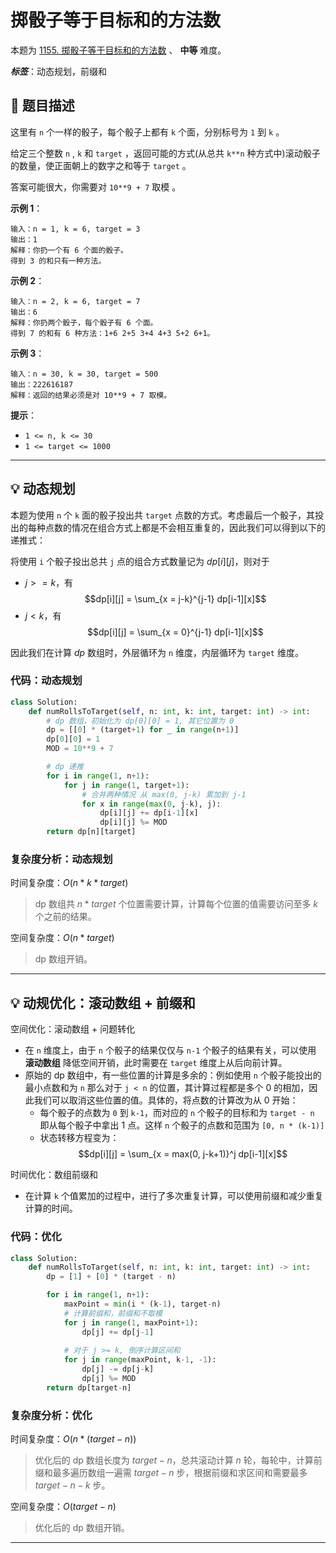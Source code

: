 # 掷骰子等于目标和的方法数

本题为 [1155. 掷骰子等于目标和的方法数](https://leetcode.cn/problems/number-of-dice-rolls-with-target-sum) 、 **中等** 难度。

***标签***：动态规划，前缀和

## :open_book: 题目描述

这里有 `n` 个一样的骰子，每个骰子上都有 `k` 个面，分别标号为 `1` 到 `k` 。

给定三个整数 `n` ,  `k` 和 `target` ，返回可能的方式(从总共 `k**n` 种方式中)滚动骰子的数量，使正面朝上的数字之和等于 `target` 。

答案可能很大，你需要对 `10**9 + 7` 取模 。

**示例 1**：

```example
输入：n = 1, k = 6, target = 3
输出：1
解释：你扔一个有 6 个面的骰子。
得到 3 的和只有一种方法。
```

**示例 2**：

```example
输入：n = 2, k = 6, target = 7
输出：6
解释：你扔两个骰子，每个骰子有 6 个面。
得到 7 的和有 6 种方法：1+6 2+5 3+4 4+3 5+2 6+1。
```

**示例 3**：

```example
输入：n = 30, k = 30, target = 500
输出：222616187
解释：返回的结果必须是对 10**9 + 7 取模。
```

**提示**：

- `1 <= n, k <= 30`
- `1 <= target <= 1000`

---

## :bulb: 动态规划

本题为使用 `n` 个 `k` 面的骰子投出共 `target` 点数的方式。考虑最后一个骰子，其投出的每种点数的情况在组合方式上都是不会相互重复的，因此我们可以得到以下的递推式：

将使用 `i` 个骰子投出总共 `j` 点的组合方式数量记为 $dp[i][j]$，则对于

- $j >= k$，有
    $$dp[i][j] = \sum_{x = j-k}^{j-1} dp[i-1][x]$$
- $j < k$，有
    $$dp[i][j] = \sum_{x = 0}^{j-1} dp[i-1][x]$$

因此我们在计算 $dp$ 数组时，外层循环为 `n` 维度，内层循环为 `target` 维度。

### 代码：动态规划

```Python
class Solution:
    def numRollsToTarget(self, n: int, k: int, target: int) -> int:
        # dp 数组，初始化为 dp[0][0] = 1, 其它位置为 0
        dp = [[0] * (target+1) for _ in range(n+1)]
        dp[0][0] = 1
        MOD = 10**9 + 7

        # dp 递推
        for i in range(1, n+1):
            for j in range(1, target+1):
                # 合并两种情况 从 max(0, j-k) 累加到 j-1
                for x in range(max(0, j-k), j):
                    dp[i][j] += dp[i-1][x]
                    dp[i][j] %= MOD
        return dp[n][target]
```

### 复杂度分析：动态规划

时间复杂度：$O(n * k * target)$
> dp 数组共 $n * target$ 个位置需要计算，计算每个位置的值需要访问至多 $k$ 个之前的结果。

空间复杂度：$O(n * target)$
> dp 数组开销。

---

## :bulb: 动规优化：滚动数组 + 前缀和

空间优化：滚动数组 + 问题转化

- 在 `n` 维度上，由于 `n` 个骰子的结果仅仅与 `n-1` 个骰子的结果有关，可以使用 **滚动数组** 降低空间开销，此时需要在 `target` 维度上从后向前计算。
- 原始的 dp 数组中，有一些位置的计算是多余的：例如使用 `n` 个骰子能投出的最小点数和为 `n` 那么对于 `j < n` 的位置，其计算过程都是多个 0 的相加，因此我们可以取消这些位置的值。具体的，将点数的计算改为从 0 开始：
  - 每个骰子的点数为 `0` 到 `k-1`，而对应的 `n` 个骰子的目标和为 `target - n` 即从每个骰子中拿出 1 点。这样 `n` 个骰子的点数和范围为 `[0, n * (k-1)]`
  - 状态转移方程变为：
        $$dp[i][j] = \sum_{x = max(0, j-k+1)}^j dp[i-1][x]$$

时间优化：数组前缀和

- 在计算 `k` 个值累加的过程中，进行了多次重复计算，可以使用前缀和减少重复计算的时间。

### 代码：优化

```Python
class Solution:
    def numRollsToTarget(self, n: int, k: int, target: int) -> int:
        dp = [1] + [0] * (target - n)

        for i in range(1, n+1):
            maxPoint = min(i * (k-1), target-n)
            # 计算前缀和，前缀和不取模
            for j in range(1, maxPoint+1):
                dp[j] += dp[j-1]
            
            # 对于 j >= k, 倒序计算区间和
            for j in range(maxPoint, k-1, -1):
                dp[j] -= dp[j-k]
                dp[j] %= MOD
        return dp[target-n]
```

### 复杂度分析：优化

时间复杂度：$O(n * (target - n))$
> 优化后的 dp 数组长度为 $target - n$，总共滚动计算 $n$ 轮，每轮中，计算前缀和最多遍历数组一遍需 $target - n$ 步，根据前缀和求区间和需要最多 $target - n - k$ 步。

空间复杂度：$O(target-n)$
> 优化后的 dp 数组开销。

---
